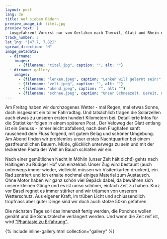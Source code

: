 ```yaml
---
layout: post
lang: de
title: Auf sieben Rädern
preview_image_id: titel.jpg
preview_text: |
  Losgefahren! Vorerst nur von Oerlikon nach Therwil, Glatt und Rhein entlang mit einem kleinen Umweg zum Velomech nach Deutschland. Staunende Gesichter, die sich in Lachen verwandeln. Zuvorkommende Autofahrer, denen wir dennoch am liebsten ausweichen und die Ruhe geniessen.
track_number: 3
lat_lng: "[47.7, 7.82]"
spread_direction: "N"
image_metadata:
  - dirname:
    images:
      - {filename: "titel.jpg", caption: "", alt: ""}
  - dirname: gallery
    images:
      - {filename: "lenken.jpeg", caption: "Lenken will gelernt sein!", alt: ""}
      - {filename: "zelt.jpeg", caption: "", alt: ""}
      - {filename: "abend.jpeg", caption: "", alt: ""}
      - {filename: "schnee.jpeg", caption: "Unser Schneezelt. Bereit, neugierige Besucher zu empfangen.", alt: ""}
---
```

Am Freitag haben wir durchzogenes Wetter - mal Regen, mal etwas Sonne, doch insgesamt ein toller Fahrradtag. Und tatsächlich tragen die Solarzellen auch etwas zu unseren ersten hundert Kilometern bei. Detaillierte Infos für die Statistiker folgen in einem späteren Post.. Der Veloweg der Glatt entlang ist ein Genuss - immer leicht abfallend, nach dem Flughafen sanft rauschend dem Fluss folgend, mit gutem Belag und schöner Umgebung. Am Abend finden wir problemlos unser erstes Nachtquartier bei einem gastfreundlichen Bauern. Müde, glücklich unterwegs zu sein und mit der leckersten Pasta der Welt im Bauch schlafen wir ein.

Nach einer gemütlichen Nacht in Möhlin (unser Zelt hält dicht!) gehts nach Haltingen zu Rüdiger Hof von einzelrad. Unser Zug wird bestaunt (auch unterwegs immer wieder, vielleicht müssen wir Visitenkarten drucken), ein Rad zentriert und ich erhalte nochmal einiges Material zum Austausch. Ohne Motor haben wir ganz schön viel Gepäck dabei, da bewähren sich unsere kleinen Gänge und es ist umso schöner, einfach Zeit zu haben. Kurz vor Basel regnet es immer stärker und wir träumen von unserem Wetterschutz. Aus eigener Kraft, im trüben Licht und schlussendlich tropfnass aber guter Dinge sind wir doch auch stolze 50km gefahren.

Die nächsten Tage soll das Innenzelt fertig werden, die Ponchos wollen genäht und die Schutzbleche verlängert werden. Und wenn die Zeit reif ist, wird ["Phantasie zu Erfahrung"](http://weitumdiewelt.de/).. 

{% include inline-gallery.html collection="gallery" %}
